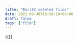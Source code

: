 ```yaml
---
title: "Roll#2 seleted films"
date: 2022-09-30T15:56:19+08:00
draft: false
tags: ["film"]
---
```


{{<gallery roll-2-seleted-films>}}


